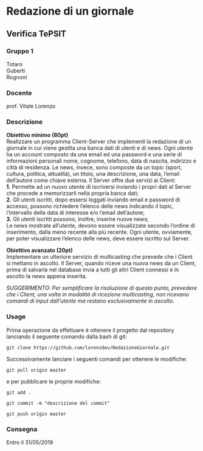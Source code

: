 # Redazione di un giornale

## Verifica TePSIT

### Gruppo 1

Totaro   
Guberti  
Rognoni    

### Docente

prof. Vitale Lorenzo

### Descrizione
**Obiettivo minimo (80pt)**  
Realizzare un programma Client-Server che implementi la redazione di un giornale in cui viene
gestita una banca dati di utenti e di news. Ogni utente ha un account composto da una email ed una
password e una serie di informazioni personali nome, cognome, telefono, data di nascita, indirizzo e
città di residenza. Le news, invece, sono composte da un topic (sport, cultura, politica, attualità), un
titolo, una descrizione, una data, l’email dell’autore come chiave esterna.
Il Server offre due servizi ai Client:  
**1.** Permette ad un nuovo utente di iscriversi inviando i propri dati al Server che procede a
memorizzarli nella propria banca dati;  
**2.** Gli utenti iscritti, dopo essersi loggati inviando email e password di accesso, possono
richiedere l’elenco delle news indicando il topic, l’intervallo della data di interesse e/o
l’email dell’autore;  
**3.** Gli utenti iscritti possono, inoltre, inserire nuove news;  
Le news mostrate all’utente, devono essere visualizzate secondo l’ordine di inserimento, dalla meno
recente alla più recente.
Ogni utente, ovviamente, per poter visualizzare l’elenco delle news, deve essere iscritto sul Server.


**Obiettivo avanzato (20pt)**  
Implementare un ulteriore servizio di multicasting che prevede che i Client si mettano in ascolto.
Il Server, quando riceve una nuova news da un Client, prima di salvarla nel database invia a tutti gli
altri Client connessi e in ascolto la news appena inserita.

*SUGGERIMENTO: Per semplificare la risoluzione di questo punto, prevedere che i Client, una volta in modalità
di ricezione multicasting, non ricevano comandi di input dall’utente ma restano esclusivamente in
ascolto.*


### Usage

Prima operazione da effettuare è ottenere il progetto dal repository lanciando il seguente comando dalla bash di git:

```
git clone https://github.com/lorenzdev/RedazioneGiornale.git
```

Successivamente lanciare i seguenti comandi per ottenere le modifiche:

```
git pull origin master
```

e per pubblicare le proprie modifiche:

```
git add .
```  
```
git commit -m "descrizione del commit"
```  
```
git push origin master
```  

### Consegna
Entro il 31/05/2019
